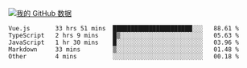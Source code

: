 [![我的 GitHub 数据](https://github-readme-stats.vercel.app/api?username=unbrain&?theme=dark)]()

<!--START_SECTION:waka-->
```text
Vue.js       33 hrs 51 mins  ██████████████████████░░░   88.61 % 
TypeScript   2 hrs 9 mins    █▒░░░░░░░░░░░░░░░░░░░░░░░   05.63 % 
JavaScript   1 hr 30 mins    █░░░░░░░░░░░░░░░░░░░░░░░░   03.96 % 
Markdown     33 mins         ▒░░░░░░░░░░░░░░░░░░░░░░░░   01.48 % 
Other        4 mins          ░░░░░░░░░░░░░░░░░░░░░░░░░   00.18 % 
```
<!--END_SECTION:waka-->
